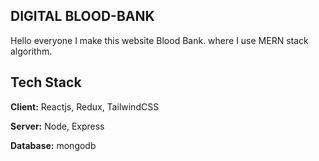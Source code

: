 ## DIGITAL BLOOD-BANK
Hello everyone I make this website Blood Bank. where I use MERN stack algorithm.




## Tech Stack

**Client:** Reactjs, Redux, TailwindCSS

**Server:** Node, Express

**Database:** mongodb
